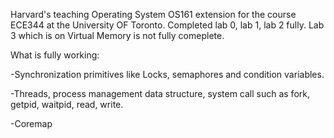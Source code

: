 Harvard's teaching Operating System OS161 extension for the course ECE344 at the University OF Toronto.
Completed lab 0, lab 1, lab 2 fully.
Lab 3 which is on Virtual Memory is not fully comeplete.


What is fully working:

-Synchronization primitives like Locks, semaphores and condition variables.

-Threads, process management data structure, system call such as fork, getpid, waitpid, read, write.

-Coremap
